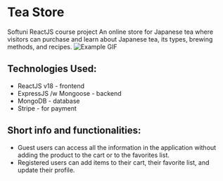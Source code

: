 # Tea Store
Softuni ReactJS course project
An online store for Japanese tea where visitors can purchase and learn about Japanese tea, its types, brewing methods, and recipes.
![Example GIF](tea-store/src/assets/home-page.gif)

## Technologies Used:
- ReactJS v18 - frontend
- ExpressJS /w Mongoose - backend
- MongoDB  - database
- Stripe - for payment


## Short info and functionalities:
- Guest users can access all the information in the application without adding the product to the cart or to the favorites list.
- Registered users can add items to their cart, their favorite list, and update their profile.

